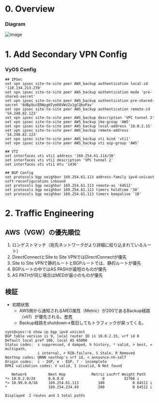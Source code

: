 # 0. Overview
### Diagram

![image](https://user-images.githubusercontent.com/60680996/202910379-119406d1-4860-49bf-ac27-c70684acbc16.png)



# 1. Add Secondary VPN Config
### VyOS Config
```
## IPSec
set vpn ipsec site-to-site peer AWS_backup authentication local-id '110.134.213.239'
set vpn ipsec site-to-site peer AWS_backup authentication mode 'pre-shared-secret'
set vpn ipsec site-to-site peer AWS_backup authentication pre-shared-secret '8dBpXucERWygH7ymX0VWzZx1gCQboPav'
set vpn ipsec site-to-site peer AWS_backup authentication remote-id '54.248.82.123'
set vpn ipsec site-to-site peer AWS_backup description 'VPC tunnel 2'
set vpn ipsec site-to-site peer AWS_backup ike-group 'AWS'
set vpn ipsec site-to-site peer AWS_backup local-address '10.0.2.15'
set vpn ipsec site-to-site peer AWS_backup remote-address '54.248.82.123'
set vpn ipsec site-to-site peer AWS_backup vti bind 'vti1'
set vpn ipsec site-to-site peer AWS_backup vti esp-group 'AWS'

## VTI
set interfaces vti vti1 address '169.254.61.114/30'
set interfaces vti vti1 description 'VPC tunnel 2'
set interfaces vti vti1 mtu '1436'

## BGP Config
set protocols bgp neighbor 169.254.61.113 address-family ipv4-unicast soft-reconfiguration inbound
set protocols bgp neighbor 169.254.61.113 remote-as '64512'
set protocols bgp neighbor 169.254.61.113 timers holdtime '30'
set protocols bgp neighbor 169.254.61.113 timers keepalive '10'
```

# 2. Traffic Engineering

## AWS（VGW）の優先順位
1. ロンゲストマッチ（宛先ネットワークがより詳細に絞り込まれているルート）
2. DirectConnectとSite to Site VPNではDirectConnectが優先
3. Site to Site VPNで静的ルートとBGPルートでは、静的ルートが優先
4. BGPルートの中ではAS PASHが最短のものが優先
5. AS PATHが同じ場合はMEDが最小のものが優先

## 検証
 - 初期状態
   - AWS側から通知されるMED属性（Metric）が200であるBackup経路（vti1）が優先される。[参考](https://dev.classmethod.jp/articles/control-bgp-route-on-site-to-site-vpn/)
   - Backup経路をshutdown→復旧してもトラフィックが戻ってくる。
   
```
vyos@vyos:~$ show ip bgp ipv4 unicast
BGP table version is 9, local router ID is 10.0.2.15, vrf id 0
Default local pref 100, local AS 65000
Status codes:  s suppressed, d damped, h history, * valid, > best, = multipath,
               i internal, r RIB-failure, S Stale, R Removed
Nexthop codes: @NNN nexthop's vrf id, < announce-nh-self
Origin codes:  i - IGP, e - EGP, ? - incomplete
RPKI validation codes: V valid, I invalid, N Not found

   Network          Next Hop            Metric LocPrf Weight Path
*> 10.0.2.0/24      0.0.0.0                  0         32768 i
*> 10.99.0.0/16     169.254.61.113         100             0 64512 i
*                   169.254.234.49         200             0 64512 i

Displayed  2 routes and 3 total paths
```
